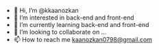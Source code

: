- 👋 Hi, I’m @kkaanozkan
- 👀 I’m interested in back-end and front-end
- 🌱 I’m currently learning back-end and front-end
- 💞️ I’m looking to collaborate on ...
- 📫 How to reach me kaanozkan0798@gmail.com

<!---
kkaanozkan/kkaanozkan is a ✨ special ✨ repository because its `README.md` (this file) appears on your GitHub profile.
You can click the Preview link to take a look at your changes.
--->
